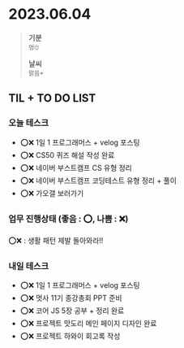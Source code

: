 # 2023.06.04

> **기분**  
> `멍🙄`
>
> **날씨**  
> `맑음☀️`

## TIL + TO DO LIST

### 오늘 테스크

- ⭕❌ 1일 1 프로그래머스 + velog 포스팅
- ⭕❌ CS50 퀴즈 해설 작성 완료
- ⭕❌ 네이버 부스트캠프 CS 유형 정리
- ⭕❌ 네이버 부스트캠프 코딩테스트 유형 정리 + 풀이
- ⭕❌ 가오갤 보러가기

### 업무 진행상태 (좋음 : ⭕, 나쁨 : ❌)

⭕❌ : 생활 패턴 제발 돌아와라!!

### 내일 테스크

- ⭕❌ 1일 1 프로그래머스 + velog 포스팅
- ⭕❌ 멋사 11기 종강총회 PPT 준비
- ⭕❌ 코어 JS 5장 공부 + 정리 완료
- ⭕❌ 프로젝트 맛도리 메인 페이지 디자인 완료
- ⭕❌ 프로젝트 하와이 회고록 작성
